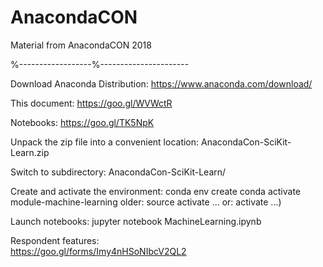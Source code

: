 # AnacondaCON

Material from AnacondaCON 2018

%------------------%----------------------

Download Anaconda Distribution: 
	https://www.anaconda.com/download/

This document: 
	https://goo.gl/WVWctR

Notebooks: 
	https://goo.gl/TK5NpK

Unpack the zip file into a convenient location:
	AnacondaCon-SciKit-Learn.zip

Switch to subdirectory: AnacondaCon-SciKit-Learn/

Create and activate the environment:
	conda env create
	conda activate module-machine-learning
	older: source activate ...
       or: activate ...)

Launch notebooks:
	jupyter notebook MachineLearning.ipynb

Respondent features:  
	https://goo.gl/forms/Imy4nHSoNIbcV2QL2

